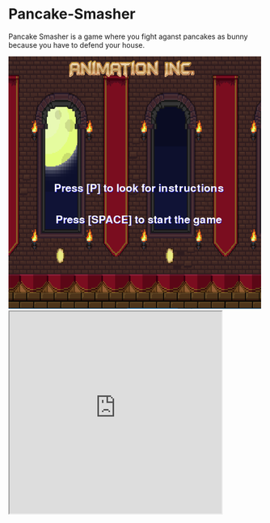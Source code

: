 # Pancake-Smasher

<p>Pancake Smasher is a game where you fight aganst pancakes as bunny because you have to defend your house.</p>
<img src="screenn.PNG" width="500" height="500">
<iframe width="420" height="400" src="https://www.youtube.com/watch?v=05HOKQ4x9qE"></iframe>
